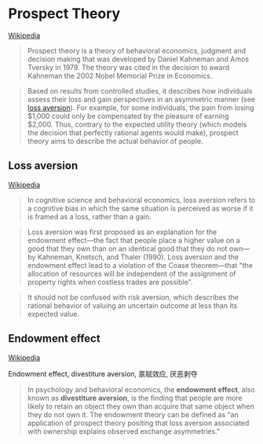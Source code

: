 # Prospect Theory
[Wikipedia](https://en.wikipedia.org/wiki/Prospect_theory)

> Prospect theory is a theory of behavioral economics, judgment and decision making that was developed by Daniel Kahneman and Amos Tversky in 1979. The theory was cited in the decision to award Kahneman the 2002 Nobel Memorial Prize in Economics.

> Based on results from controlled studies, it describes how individuals assess their loss and gain perspectives in an asymmetric manner (see [loss aversion](#loss-aversion)). For example, for some individuals, the pain from losing $1,000 could only be compensated by the pleasure of earning $2,000. Thus, contrary to the expected utility theory (which models the decision that perfectly rational agents would make), prospect theory aims to describe the actual behavior of people.

## Loss aversion
[Wikipedia](https://en.wikipedia.org/wiki/Loss_aversion)

> In cognitive science and behavioral economics, loss aversion refers to a cognitive bias in which the same situation is perceived as worse if it is framed as a loss, rather than a gain.

> Loss aversion was first proposed as an explanation for the endowment effect—the fact that people place a higher value on a good that they own than on an identical good that they do not own—by Kahneman, Knetsch, and Thaler (1990). Loss aversion and the endowment effect lead to a violation of the Coase theorem—that "the allocation of resources will be independent of the assignment of property rights when costless trades are possible".

> It should not be confused with risk aversion, which describes the rational behavior of valuing an uncertain outcome at less than its expected value.

## Endowment effect
[Wikipedia](https://en.wikipedia.org/wiki/Endowment_effect)

Endowment effect, divestiture aversion, 禀赋效应, 厌恶剥夺

> In psychology and behavioral economics, the **endowment effect**, also known as **divestiture aversion**, is the finding that people are more likely to retain an object they own than acquire that same object when they do not own it. The endowment theory can be defined as "an application of prospect theory positing that loss aversion associated with ownership explains observed exchange asymmetries."
